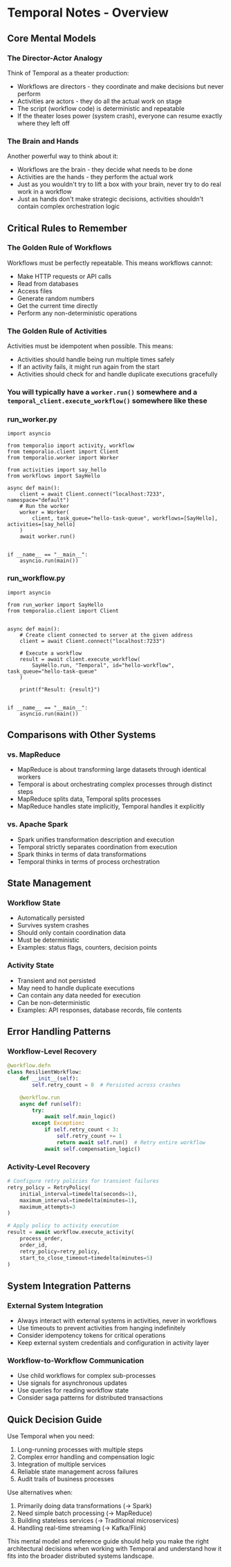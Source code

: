 # Temporal Notes - Overview

## Core Mental Models

### The Director-Actor Analogy
Think of Temporal as a theater production:
- Workflows are directors - they coordinate and make decisions but never perform
- Activities are actors - they do all the actual work on stage
- The script (workflow code) is deterministic and repeatable
- If the theater loses power (system crash), everyone can resume exactly where they left off

### The Brain and Hands
Another powerful way to think about it:
- Workflows are the brain - they decide what needs to be done
- Activities are the hands - they perform the actual work
- Just as you wouldn't try to lift a box with your brain, never try to do real work in a workflow
- Just as hands don't make strategic decisions, activities shouldn't contain complex orchestration logic

## Critical Rules to Remember

### The Golden Rule of Workflows
Workflows must be perfectly repeatable. This means workflows cannot:
- Make HTTP requests or API calls
- Read from databases
- Access files
- Generate random numbers
- Get the current time directly
- Perform any non-deterministic operations

### The Golden Rule of Activities
Activities must be idempotent when possible. This means:
- Activities should handle being run multiple times safely
- If an activity fails, it might run again from the start
- Activities should check for and handle duplicate executions gracefully

### You will typically have a `worker.run()` somewhere and a `temporal_client.execute_workflow()` somewhere like these

### run_worker.py
```python3
import asyncio

from temporalio import activity, workflow
from temporalio.client import Client
from temporalio.worker import Worker

from activities import say_hello
from workflows import SayHello

async def main():
    client = await Client.connect("localhost:7233", namespace="default")
    # Run the worker
    worker = Worker(
        client, task_queue="hello-task-queue", workflows=[SayHello], activities=[say_hello]
    )
    await worker.run()


if __name__ == "__main__":
    asyncio.run(main())
```

### run_workflow.py
```python3
import asyncio

from run_worker import SayHello
from temporalio.client import Client


async def main():
    # Create client connected to server at the given address
    client = await Client.connect("localhost:7233")

    # Execute a workflow
    result = await client.execute_workflow(
        SayHello.run, "Temporal", id="hello-workflow", task_queue="hello-task-queue"
    )

    print(f"Result: {result}")


if __name__ == "__main__":
    asyncio.run(main())
```

## Comparisons with Other Systems

### vs. MapReduce
- MapReduce is about transforming large datasets through identical workers
- Temporal is about orchestrating complex processes through distinct steps
- MapReduce splits data, Temporal splits processes
- MapReduce handles state implicitly, Temporal handles it explicitly

### vs. Apache Spark
- Spark unifies transformation description and execution
- Temporal strictly separates coordination from execution
- Spark thinks in terms of data transformations
- Temporal thinks in terms of process orchestration

## State Management

### Workflow State
- Automatically persisted
- Survives system crashes
- Should only contain coordination data
- Must be deterministic
- Examples: status flags, counters, decision points

### Activity State
- Transient and not persisted
- May need to handle duplicate executions
- Can contain any data needed for execution
- Can be non-deterministic
- Examples: API responses, database records, file contents

## Error Handling Patterns

### Workflow-Level Recovery
```python
@workflow.defn
class ResilientWorkflow:
    def __init__(self):
        self.retry_count = 0  # Persisted across crashes

    @workflow.run
    async def run(self):
        try:
            await self.main_logic()
        except Exception:
            if self.retry_count < 3:
                self.retry_count += 1
                return await self.run()  # Retry entire workflow
            await self.compensation_logic()
```

### Activity-Level Recovery
```python
# Configure retry policies for transient failures
retry_policy = RetryPolicy(
    initial_interval=timedelta(seconds=1),
    maximum_interval=timedelta(minutes=1),
    maximum_attempts=3
)

# Apply policy to activity execution
result = await workflow.execute_activity(
    process_order,
    order_id,
    retry_policy=retry_policy,
    start_to_close_timeout=timedelta(minutes=5)
)
```

## System Integration Patterns

### External System Integration
- Always interact with external systems in activities, never in workflows
- Use timeouts to prevent activities from hanging indefinitely
- Consider idempotency tokens for critical operations
- Keep external system credentials and configuration in activity layer

### Workflow-to-Workflow Communication
- Use child workflows for complex sub-processes
- Use signals for asynchronous updates
- Use queries for reading workflow state
- Consider saga patterns for distributed transactions

## Quick Decision Guide

Use Temporal when you need:
1. Long-running processes with multiple steps
2. Complex error handling and compensation logic
3. Integration of multiple services
4. Reliable state management across failures
5. Audit trails of business processes

Use alternatives when:
1. Primarily doing data transformations (→ Spark)
2. Need simple batch processing (→ MapReduce)
3. Building stateless services (→ Traditional microservices)
4. Handling real-time streaming (→ Kafka/Flink)

This mental model and reference guide should help you make the right architectural decisions when working with Temporal and understand how it fits into the broader distributed systems landscape.
